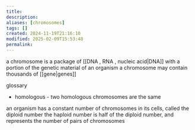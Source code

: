 ```yaml
---
title: 
description: 
aliases: [chromosomes]
tags: []
created: 2024-11-19T21:16:10
modified: 2025-02-09T15:53:48
permalink:
---
```


a chromosome is a package of [[DNA , RNA , nucleic acid|DNA]] with a portion of the genetic material of an organism
a chromosome may contain thousands of [[gene|genes]]

glossary
- homologous - two homologous chromosomes are the same

an organism has a constant number of chromosomes in its cells, called the diploid number
the haploid number is half of the diploid number, and represents the number of pairs of chromosomes
